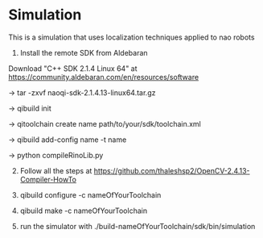 # Simulation

This is a simulation that uses localization techniques applied to nao robots 

1. Install the remote SDK from Aldebaran

Download "C++ SDK 2.1.4 Linux 64" at https://community.aldebaran.com/en/resources/software

-> tar -zxvf naoqi-sdk-2.1.4.13-linux64.tar.gz

-> qibuild init

-> qitoolchain create name path/to/your/sdk/toolchain.xml

-> qibuild add-config name -t name

-> python compileRinoLib.py

2. Follow all the steps at https://github.com/thaleshsp2/OpenCV-2.4.13-Compiler-HowTo

3. qibuild configure -c nameOfYourToolchain

4. qibuild make -c nameOfYourToolchain

5. run the simulator with ./build-nameOfYourToolchain/sdk/bin/simulation
